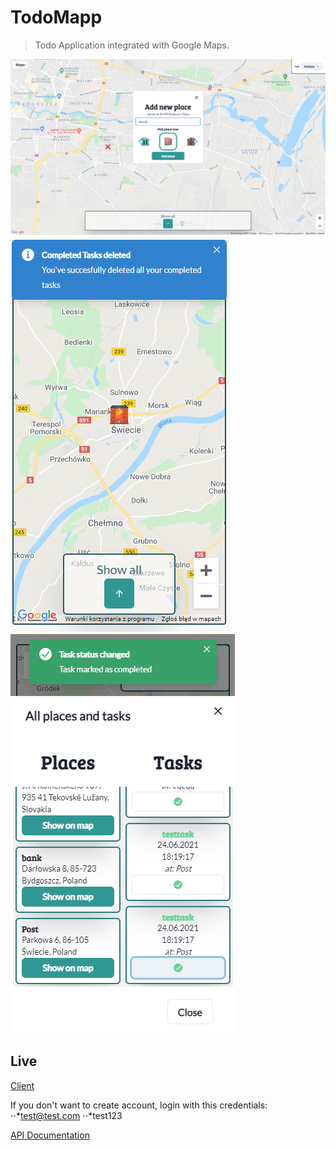 # TodoMapp

> Todo Application integrated with Google Maps.

![](1.PNG)
![](2.PNG)
![](3.PNG)

## Live

[Client](https://practical-almeida-47be78.netlify.app/)

If you don't want to create account, login with this credentials:
⋅⋅*test@test.com
⋅⋅*test123


[API Documentation](https://documenter.getpostman.com/view/13930534/Tzedf3iQ)


